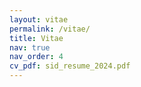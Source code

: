 ```yaml
---
layout: vitae
permalink: /vitae/
title: Vitae
nav: true
nav_order: 4
cv_pdf: sid_resume_2024.pdf
---
```

